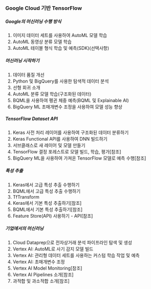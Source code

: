 ### Google Cloud 기반 TensorFlow

##### Google의 머신러닝 수행 방식

1. 이미지 데이터 세트를 사용하여 AutoML 모델 학습
2. AutoML 동영상 분류 모델 학습
3. AutoML 테이블 형식 학습 및 예측(SDK)(선택사항)

##### 머신러닝 시작하기

1. 데이터 품질 개선
2. Python 및 BigQuery를 사용한 탐색적 데이터 분석
3. 선형 회귀 소개
4. AutoML 분류 모델 학습(구조화된 데이터)
5. BQML을 사용하여 펭귄 체중 예측(BQML 및 Explainable AI)
6. BigQuery ML 초매개변수 조정을 사용하여 모델 성능 향상

##### TensorFlow Dataset API

1. Keras 사전 처리 레이어를 사용하여 구조화된 데이터 분류하기
2. Keras Functional API를 사용하여 DNN 빌드하기
3. 서브클래스로 새 레이어 및 모델 만들기
4. TensorFlow 결정 포레스트로 모델 빌드, 학습, 평가[참조]
5. BigQuery ML을 사용하여 가져온 TensorFlow 모델로 예측 수행[참조]

##### 특성 추출

1. Keras에서 고급 특성 추출 수행하기
2. BQML에서 고급 특성 추출 수행하기
3. TfTransform
4. Keras에서 기본 특성 추출하기[참조]
5. BQML에서 기본 특성 추출하기[참조]
6. Feature Store(API) 사용하기 - API[참조]

##### 기업에서의 머신러닝

1. Cloud Dataprep으로 전자상거래 분석 파이프라인 탐색 및 생성
2. Vertex AI: AutoML로 사기 감지 모델 빌드
3. Vertex AI: 관리형 데이터 세트를 사용하는 커스텀 학습 작업 및 예측
4. Vertex AI: 초매개변수 조정
5. Vertex AI Model Monitoring[참조]
6. Vertex AI Pipelines 소개[참조]
7. 과적합 및 과소적합 소개[참조]
